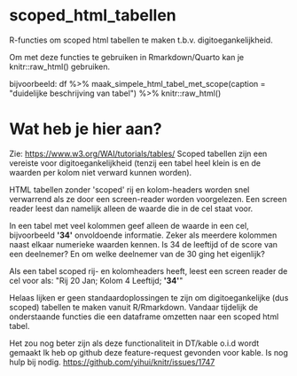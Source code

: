 # scoped_html_tabellen
R-functies om scoped html tabellen te maken t.b.v. digitoegankelijkheid.

Om met deze functies te gebruiken in Rmarkdown/Quarto kan je knitr::raw_html() gebruiken.

bijvoorbeeld:
 df %>% maak_simpele_html_tabel_met_scope(caption = "duidelijke beschrijving van tabel") %>% knitr::raw_html()

# Wat heb je hier aan?
Zie: https://www.w3.org/WAI/tutorials/tables/
Scoped tabellen zijn een vereiste voor digitoegankelijkheid (tenzij een tabel heel klein is en de waarden per kolom niet verward kunnen worden).

HTML tabellen zonder 'scoped' rij en kolom-headers worden snel verwarrend als ze door een screen-reader worden voorgelezen.
Een screen reader leest dan namelijk alleen de waarde die in de cel staat voor.

In een tabel met veel kolommen geef alleen de waarde in een cel, bijvoorbeeld  **'34'** onvoldoende informatie.
Zeker als meerdere kolommen naast elkaar numerieke waarden kennen. Is 34 de leeftijd of de score van een deelnemer? 
En om welke deelnemer van de 30 ging het eigenlijk?

Als een tabel scoped rij- en kolomheaders heeft, leest een screen reader de cel voor als: "Rij 20 Jan; Kolom 4 Leeftijd; **'34'**"

Helaas lijken er geen standaardoplossingen te zijn om digitoegankelijke (dus scoped) tabellen te maken vanuit R/Rmarkdown.
Vandaar tijdelijk de onderstaande functies die een dataframe omzetten naar een scoped html tabel.

Het zou nog beter zijn als deze functionaliteit in  DT/kable o.i.d wordt gemaakt
Ik heb op github deze feature-request gevonden voor kable. Is nog hulp bij nodig.  https://github.com/yihui/knitr/issues/1747
